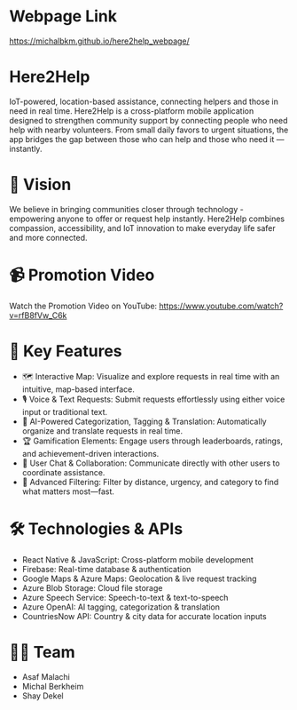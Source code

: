 # Webpage Link
https://michalbkm.github.io/here2help_webpage/

# Here2Help
IoT-powered, location-based assistance, connecting helpers and those in need in real time.
Here2Help is a cross-platform mobile application designed to strengthen community support by connecting people who need help with nearby volunteers. 
From small daily favors to urgent situations, the app bridges the gap between those who can help and those who need it — instantly.

# 🌟 Vision
We believe in bringing communities closer through technology - empowering anyone to offer or request help instantly.
Here2Help combines compassion, accessibility, and IoT innovation to make everyday life safer and more connected.

# 📹 Promotion Video
Watch the Promotion Video on YouTube: https://www.youtube.com/watch?v=rfB8fVw_C6k

# 🚀 Key Features
* 🗺 Interactive Map: Visualize and explore requests in real time with an intuitive, map-based interface.
* 🎙 Voice & Text Requests: Submit requests effortlessly using either voice input or traditional text.
* 🧠 AI-Powered Categorization, Tagging & Translation: Automatically organize and translate requests in real time.
* 🏆 Gamification Elements: Engage users through leaderboards, ratings, and achievement-driven interactions.
* 💬 User Chat & Collaboration: Communicate directly with other users to coordinate assistance.
* 🎯 Advanced Filtering: Filter by distance, urgency, and category to find what matters most—fast.

# 🛠 Technologies & APIs
* React Native & JavaScript: Cross-platform mobile development
* Firebase: Real-time database & authentication
* Google Maps & Azure Maps: Geolocation & live request tracking
* Azure Blob Storage: Cloud file storage
* Azure Speech Service: Speech-to-text & text-to-speech
* Azure OpenAI: AI tagging, categorization & translation
* CountriesNow API: Country & city data for accurate location inputs

# 👩‍💻 Team
* Asaf Malachi
* Michal Berkheim
* Shay Dekel
